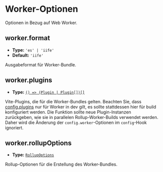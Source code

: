 # Worker-Optionen

Optionen in Bezug auf Web Worker.

## worker.format

- **Type:** `'es' | 'iife'`
- **Default:** `'iife'`

Ausgabeformat für Worker-Bundle.

## worker.plugins

- **Type:** [`() => (Plugin | Plugin[])[]`](./shared-options#plugins)

Vite-Plugins, die für die Worker-Bundles gelten. Beachten Sie, dass [config.plugins](./shared-options#plugins) nur für Worker in dev gilt, es sollte stattdessen hier für build konfiguriert werden.
Die Funktion sollte neue Plugin-Instanzen zurückgeben, wie sie in parallelen Rollup-Worker-Builds verwendet werden. Daher wird die Änderung der `config.worker`-Optionen im `config`-Hook ignoriert.

## worker.rollupOptions

- **Type:** [`RollupOptions`](https://rollupjs.org/configuration-options/)

Rollup-Optionen für die Erstellung des Worker-Bundles.
